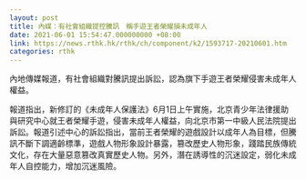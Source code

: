 ```yaml
---
layout: post
title: 內媒：有社會組織提控騰訊　稱手遊王者榮耀損未成年人
date: 2021-06-01 15:54:47.000000000 +08:00
link: https://news.rthk.hk/rthk/ch/component/k2/1593717-20210601.htm
categories: rthk
---
```


內地傳媒報道，有社會組織對騰訊提出訴訟，認為旗下手遊王者榮耀侵害未成年人權益。

報道指出，新修訂的《未成年人保護法》6月1日上午實施，北京青少年法律援助與研究中心就王者榮耀手遊，侵害未成年人權益，向北京市第一中級人民法院提出訴訟。報道引述中心的訴訟指出，當前王者榮耀的遊戲設計以成年人為目標，但騰訊不斷下調適齡標準，遊戲人物形象設計暴露，篡改歷史人物形象，踐踏民族傳統文化，存在大量惡意篡改真實歷史人物。另外，潛在誘導性的沉迷設定，弱化未成年人自控能力，增加沉迷風險。
